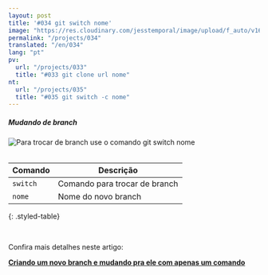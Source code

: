```yaml
---
layout: post
title: '#034 git switch nome'
image: "https://res.cloudinary.com/jesstemporal/image/upload/f_auto/v1642878676/gitfichas/pt/034/thumbnail_bzu4yr.jpg"
permalink: "/projects/034"
translated: "/en/034"
lang: "pt"
pv:
  url: "/projects/033"
  title: "#033 git clone url nome"
nt:
  url: "/projects/035"
  title: "#035 git switch -c nome"
---
```

##### Mudando de branch

<img alt="Para trocar de branch use o comando git switch nome" src="https://res.cloudinary.com/jesstemporal/image/upload/v1642878677/gitfichas/pt/034/full_qitw6e.jpg"><br><br>

| Comando | Descrição |
|---------|-------------|
| `switch` | Comando para trocar de branch |
| `nome` | Nome do novo branch |
{: .styled-table}

<br>

Confira mais detalhes neste artigo:

<a href="https://jtemporal.com/criando-um-novo-branch-e-mudando-pra-ele-com-um-comando/?utm_source=gitfichas">
  <strong>Criando um novo branch e mudando pra ele com apenas um comando</strong>
</a>